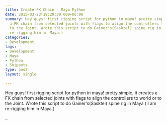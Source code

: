 ```yaml
---
title: Create FK Chain - Maya Python
date: 2015-03-23T19:29:30.000+00:00
summary: Hey guys! first rigging script for python in maya! pretty simple, it creates
  a FK chain from selected joints with flags to align the controllers to world or
  to the Joint. Wrote this script to do Gainer's(Sasktel) spine rig in Maya ( I am
  re-rigging him in Maya.)
categories:
- Development
tags:
- Development
- Maya
- Python
- Snippets
type: post
layout: single

---
```

Hey guys! first rigging script for python in maya! pretty simple, it creates a FK chain from selected joints with flags to align the controllers to world or to the Joint. Wrote this script to do Gainer's(Sasktel) spine rig in Maya ( I am re-rigging him in Maya.)

..

<script src="https://gist.github.com/pepetd/5986d1c097d709648b0c919a71d7a38b.js"></script>
